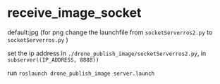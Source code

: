 # receive_image_socket
default:jpg (for png change the launchfile from `socketServerros2.py` to `socketServerros.py` )

set the ip address in `./drone_publish_image/socketServerros2.py`, in `subserver((IP_ADDRESS, 8888))`

run `roslaunch drone_publish_image server.launch `